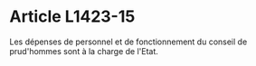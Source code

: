 # Article L1423-15

Les dépenses de personnel et de fonctionnement du conseil de prud'hommes sont à la charge de l'Etat.